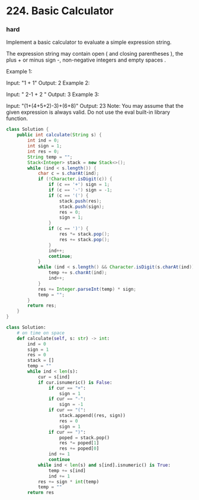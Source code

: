 # 224. Basic Calculator
### hard

Implement a basic calculator to evaluate a simple expression string.

The expression string may contain open ( and closing parentheses ), the plus + or minus sign -, non-negative integers and empty spaces .

Example 1:

Input: "1 + 1"
Output: 2
Example 2:

Input: " 2-1 + 2 "
Output: 3
Example 3:

Input: "(1+(4+5+2)-3)+(6+8)"
Output: 23
Note:
You may assume that the given expression is always valid.
Do not use the eval built-in library function.

```Java
class Solution {
    public int calculate(String s) {
        int ind = 0;
        int sign = 1;
        int res = 0;
        String temp = "";
        Stack<Integer> stack = new Stack<>();
        while (ind < s.length()) {
            char c = s.charAt(ind);
            if (!Character.isDigit(c)) {
                if (c == '+') sign = 1;
                if (c == '-') sign = -1;
                if (c == '(') {
                    stack.push(res);
                    stack.push(sign);
                    res = 0;
                    sign = 1;
                }
                if (c == ')') {
                    res *= stack.pop();
                    res += stack.pop();
                }
                ind++;
                continue;
            }
            while (ind < s.length() && Character.isDigit(s.charAt(ind))) {
                temp += s.charAt(ind);
                ind++;
            }
            res += Integer.parseInt(temp) * sign;
            temp = "";
        }
        return res;
    }
}
```

```Python
class Solution:
    # on time on space
    def calculate(self, s: str) -> int:
        ind = 0
        sign = 1
        res = 0
        stack = []
        temp = ""
        while ind < len(s):
            cur = s[ind]
            if cur.isnumeric() is False:
                if cur == "+":
                    sign = 1
                if cur == "-":
                    sign = -1           
                if cur == "(":
                    stack.append((res, sign))
                    res = 0
                    sign = 1             
                if cur == ")":
                    poped = stack.pop()
                    res *= poped[1]
                    res += poped[0]
                ind += 1
                continue
            while ind < len(s) and s[ind].isnumeric() is True:
                temp += s[ind]
                ind += 1
            res += sign * int(temp)
            temp = ""
        return res
            
```